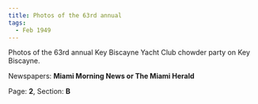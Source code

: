 ```yaml
---  
title: Photos of the 63rd annual  
tags:  
  - Feb 1949  
---  
```

  
Photos of the 63rd annual Key Biscayne Yacht Club chowder party on Key Biscayne.  
  
Newspapers: **Miami Morning News or The Miami Herald**  
  
Page: **2**, Section: **B** 

